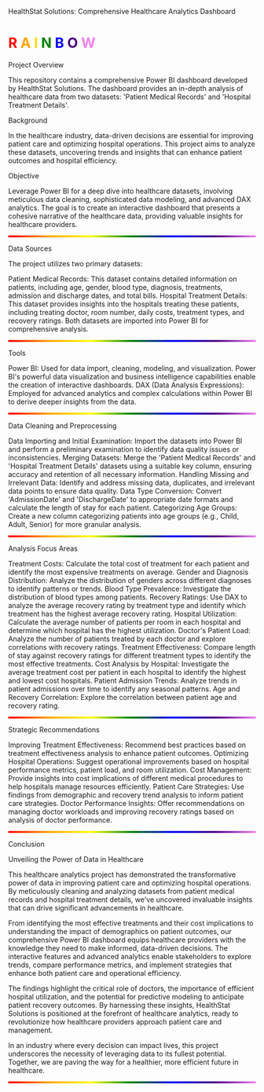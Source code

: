 HealthStat Solutions: Comprehensive Healthcare Analytics Dashboard
<h1>
  <span style="color:red;">R</span>
  <span style="color:orange;">A</span>
  <span style="color:gold;">I</span>
  <span style="color:green;">N</span>
  <span style="color:blue;">B</span>
  <span style="color:indigo;">O</span>
  <span style="color:violet;">W</span>
</h1>

Project Overview

This repository contains a comprehensive Power BI dashboard developed by HealthStat Solutions. The dashboard provides an in-depth analysis of healthcare data from two datasets: 'Patient Medical Records' and 'Hospital Treatment Details'.

Background

In the healthcare industry, data-driven decisions are essential for improving patient care and optimizing hospital operations. This project aims to analyze these datasets, uncovering trends and insights that can enhance patient outcomes and hospital efficiency.

Objective

Leverage Power BI for a deep dive into healthcare datasets, involving meticulous data cleaning, sophisticated data modeling, and advanced DAX analytics. The goal is to create an interactive dashboard that presents a cohesive narrative of the healthcare data, providing valuable insights for healthcare providers.
<hr style="height: 4px; border: none; background: linear-gradient(to right, red, orange, yellow, green, blue, indigo, violet);">

Data Sources

The project utilizes two primary datasets:

Patient Medical Records: This dataset contains detailed information on patients, including age, gender, blood type, diagnosis, treatments, admission and discharge dates, and total bills.
Hospital Treatment Details: This dataset provides insights into the hospitals treating these patients, including treating doctor, room number, daily costs, treatment types, and recovery ratings.
Both datasets are imported into Power BI for comprehensive analysis.
<hr style="height: 4px; border: none; background: linear-gradient(to right, red, orange, yellow, green, blue, indigo, violet);">

Tools

Power BI: Used for data import, cleaning, modeling, and visualization. Power BI's powerful data visualization and business intelligence capabilities enable the creation of interactive dashboards.
DAX (Data Analysis Expressions): Employed for advanced analytics and complex calculations within Power BI to derive deeper insights from the data.
<hr style="height: 4px; border: none; background: linear-gradient(to right, red, orange, yellow, green, blue, indigo, violet);">

Data Cleaning and Preprocessing

Data Importing and Initial Examination: Import the datasets into Power BI and perform a preliminary examination to identify data quality issues or inconsistencies.
Merging Datasets: Merge the 'Patient Medical Records' and 'Hospital Treatment Details' datasets using a suitable key column, ensuring accuracy and retention of all necessary information.
Handling Missing and Irrelevant Data: Identify and address missing data, duplicates, and irrelevant data points to ensure data quality.
Data Type Conversion: Convert 'AdmissionDate' and 'DischargeDate' to appropriate date formats and calculate the length of stay for each patient.
Categorizing Age Groups: Create a new column categorizing patients into age groups (e.g., Child, Adult, Senior) for more granular analysis.
<hr style="height: 4px; border: none; background: linear-gradient(to right, red, orange, yellow, green, blue, indigo, violet);">

Analysis Focus Areas

Treatment Costs: Calculate the total cost of treatment for each patient and identify the most expensive treatments on average.
Gender and Diagnosis Distribution: Analyze the distribution of genders across different diagnoses to identify patterns or trends.
Blood Type Prevalence: Investigate the distribution of blood types among patients.
Recovery Ratings: Use DAX to analyze the average recovery rating by treatment type and identify which treatment has the highest average recovery rating.
Hospital Utilization: Calculate the average number of patients per room in each hospital and determine which hospital has the highest utilization.
Doctor's Patient Load: Analyze the number of patients treated by each doctor and explore correlations with recovery ratings.
Treatment Effectiveness: Compare length of stay against recovery ratings for different treatment types to identify the most effective treatments.
Cost Analysis by Hospital: Investigate the average treatment cost per patient in each hospital to identify the highest and lowest cost hospitals.
Patient Admission Trends: Analyze trends in patient admissions over time to identify any seasonal patterns.
Age and Recovery Correlation: Explore the correlation between patient age and recovery rating.
<hr style="height: 4px; border: none; background: linear-gradient(to right, red, orange, yellow, green, blue, indigo, violet);">

Strategic Recommendations

Improving Treatment Effectiveness: Recommend best practices based on treatment effectiveness analysis to enhance patient outcomes.
Optimizing Hospital Operations: Suggest operational improvements based on hospital performance metrics, patient load, and room utilization.
Cost Management: Provide insights into cost implications of different medical procedures to help hospitals manage resources efficiently.
Patient Care Strategies: Use findings from demographic and recovery trend analysis to inform patient care strategies.
Doctor Performance Insights: Offer recommendations on managing doctor workloads and improving recovery ratings based on analysis of doctor performance.
<hr style="height: 4px; border: none; background: linear-gradient(to right, red, orange, yellow, green, blue, indigo, violet);">

Conclusion

Unveiling the Power of Data in Healthcare

This healthcare analytics project has demonstrated the transformative power of data in improving patient care and optimizing hospital operations. By meticulously cleaning and analyzing datasets from patient medical records and hospital treatment details, we've uncovered invaluable insights that can drive significant advancements in healthcare.

From identifying the most effective treatments and their cost implications to understanding the impact of demographics on patient outcomes, our comprehensive Power BI dashboard equips healthcare providers with the knowledge they need to make informed, data-driven decisions. The interactive features and advanced analytics enable stakeholders to explore trends, compare performance metrics, and implement strategies that enhance both patient care and operational efficiency.

The findings highlight the critical role of doctors, the importance of efficient hospital utilization, and the potential for predictive modeling to anticipate patient recovery outcomes. By harnessing these insights, HealthStat Solutions is positioned at the forefront of healthcare analytics, ready to revolutionize how healthcare providers approach patient care and management.

In an industry where every decision can impact lives, this project underscores the necessity of leveraging data to its fullest potential. Together, we are paving the way for a healthier, more efficient future in healthcare.
<hr style="height: 4px; border: none; background: linear-gradient(to right, red, orange, yellow, green, blue, indigo, violet);">

